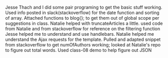 Jesse Thach and I did some pair programing to get the basic stuff working.
Used info posted in slack(stackoverflow) for the date function and sorting of array.
Attached functions to blog{}; to get them out of global scope per suggestions in class.
Natalie helped with truncateArticles a little.
used code from Natalie and from stackoverflow for reference on the filtering function
Jesse helped me to understand and use handlebars.
Natalie helped me understand the Ajax requests for the template.
Pulled and adapted snippet from stackoverflow to get numOfAuthors working;
looked at Natalie's repo to figure out total words.
Used class-08 demo to help figure out JSON
